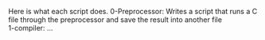 Here is what each script does. 
0-Preprocessor:  Writes a script that runs a C file through the preprocessor and save the result into another file    
1-compiler: ...
